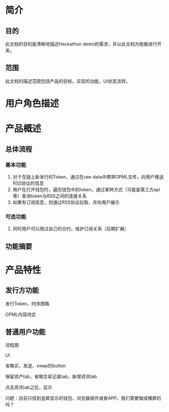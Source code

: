 # 简介

## 目的

此文档的目的是清晰地描述Hackathon demo的需求，并以此文档为依据进行开发。

## 范围

此文档的描述范围包括产品的目标，实现的功能，UI状态流转。

# 用户角色描述

# 产品概述

## 总体流程

### 基本功能

1. 对于在链上新发行的Token，通过在raw data中携带OPML文件，向用户推送RSS协议的信息
2. 用户在打开钱包时，遍历钱包中的token，通过某种方式（可能是第三方api等）查询token与RSS之间的连接关系
3. 如果有订阅信息，则通过RSS协议拉取，并向用户展示

### 可选功能

1. 同时用户可以用过自己的合约，维护订阅关系（后期扩展）

## 功能摘要

# 产品特性

## 发行方功能

发行Token，时序图略

OPML内容待定

## 普通用户功能

流程图


UI


省略买，发送，swap的button

保留资产tab，省略交易记录tab，新增资讯tab

点击资讯tab之后，显示


 问题：目前只找到竖屏显示的钱包，浏览器插件或者APP。我们需要做成横屏的吗？
